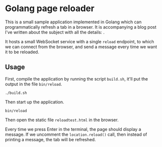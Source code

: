 # Golang page reloader

This is a small sample application implemented in Golang which can programmatically refresh a tab in a browser.
It is accompanying a blog post I've written about the subject with all the details: .

It hosts a small WebSocket service with a single `reload` endpoint, to which we can connect from the browser, and send a message every time we want it to be reloaded.

## Usage

First, compile the application by running the script `build.sh`, it'll put the output in the file `bin/reload`.

```
./build.sh
```

Then start up the application.

```
bin/reload
```

Then open the static file `reloadtest.html` in the browser.

Every time we press Enter in the terminal, the page should display a message. If we uncomment the `location.reload()` call, then instead of printing a message, the tab will be refreshed.
